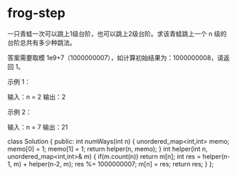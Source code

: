 # frog-step
一只青蛙一次可以跳上1级台阶，也可以跳上2级台阶。求该青蛙跳上一个 n 级的台阶总共有多少种跳法。

答案需要取模 1e9+7（1000000007），如计算初始结果为：1000000008，请返回 1。

示例 1：

输入：n = 2
输出：2

示例 2：

输入：n = 7
输出：21

class Solution {
public:
    int numWays(int n) {
        unordered_map<int,int> memo;
        memo[0] = 1;
        memo[1] = 1;
        return helper(n, memo);
    }
    int helper(int n, unordered_map<int,int>& m) {
        if(m.count(n)) return m[n];
        int res = helper(n-1, m) + helper(n-2, m);
        res %= 1000000007;
        m[n] = res;
        return res;
    }
};
